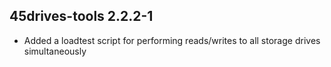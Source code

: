 ## 45drives-tools 2.2.2-1

* Added a loadtest script for performing reads/writes to all storage drives simultaneously